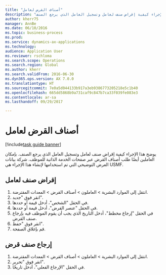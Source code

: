 ```yaml
--- 
title: "أصناف القرض لعامل"
description: "يوضح هذا الإجراء كيفية إقراض صنف لعامل وتسجيل العامل الذي يرجع الصنف."
author: kherr75
manager: AnnBe
ms.date: 06/10/2016
ms.topic: business-process
ms.prod: 
ms.service: dynamics-ax-applications
ms.technology: 
audience: Application User
ms.reviewer: rschloma
ms.search.scope: Operations
ms.search.region: Global
ms.author: kherr
ms.search.validFrom: 2016-06-30
ms.dyn365.ops.version: AX 7.0.0
ms.translationtype: HT
ms.sourcegitcommit: 7e0a5d044133b917a3eb9386773205218e5c1b40
ms.openlocfilehash: 665dd5868b9a731caf9c847b7ca33f039fe083e3
ms.contentlocale: ar-sa
ms.lasthandoff: 09/29/2017

---
```

# <a name="loan-items-to-a-worker"></a>أصناف القرض لعامل

[!include[task guide banner](../../includes/task-guide-banner.md)]

يوضح هذا الإجراء كيفية إقراض صنف لعامل وتسجيل العامل الذي يرجع الصنف. بإمكان العاملين أيضًا طلب أصناف القرض عبر صفحات الخدمة الذاتية للموظف. شركة بيانات العرض التوضيحي التي تم استخدامها لإنشاء هذا الإجراء هي USMF.


## <a name="loan-item-to-a-worker"></a>إقراض صنف لعامل
1. انتقل إلى الموارد البشرية > العاملون > أصناف القرض > المعدات المقترضة.
2. انقر فوق "جديد".
3. في الحقل "الشخص"، أدخل قيمة أو حددها.
4. في الحقل "عنصر القرض"، أدخل قيمة أو حددها.
5. في الحقل "إرجاع مخطط‬"، أدخل التاريخ الذي يجب أن يقوم الموظف فيه بإرجاع صنف القرض.
6. انقر فوق "حفظ".
7. قم بإغلاق الصفحة.

## <a name="return-a-loan-item"></a>إرجاع صنف قرض
1. انتقل إلى الموارد البشرية > العاملون > أصناف القرض > المعدات المقترضة.
2. انقر فوق "تحرير".
3. في الحقل "الإرجاع الفعلي‬"، أدخل تاريخًا.


